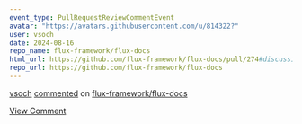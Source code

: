 ```yaml
---
event_type: PullRequestReviewCommentEvent
avatar: "https://avatars.githubusercontent.com/u/814322?"
user: vsoch
date: 2024-08-16
repo_name: flux-framework/flux-docs
html_url: https://github.com/flux-framework/flux-docs/pull/274#discussion_r1720257331
repo_url: https://github.com/flux-framework/flux-docs
---
```


<a href='https://github.com/vsoch' target='_blank'>vsoch</a> <a href='https://github.com/flux-framework/flux-docs/pull/274#discussion_r1720257331' target='_blank'>commented</a> on <a href='https://github.com/flux-framework/flux-docs' target='_blank'>flux-framework/flux-docs</a>

<a href='https://github.com/flux-framework/flux-docs/pull/274#discussion_r1720257331' target='_blank'>View Comment</a>